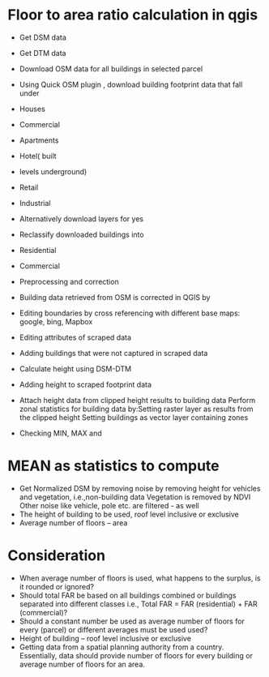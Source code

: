 # Floor to area ratio calculation in qgis 
- Get DSM data
- Get DTM data
- Download OSM data for all buildings in selected parcel
- Using Quick OSM plugin , download building footprint data that fall under
- Houses
- Commercial
- Apartments
- Hotel( built
- levels underground)
- Retail
- Industrial
- Alternatively download layers for yes
- Reclassify downloaded buildings into
-	Residential
- Commercial
  
- Preprocessing and correction
- Building data retrieved from OSM is corrected in QGIS by
- 	Editing boundaries by cross referencing with different base maps: google, bing, Mapbox
- 	Editing attributes of scraped data
-	Adding buildings that were not captured in scraped data
- Calculate height using DSM-DTM
- Adding height to scraped footprint data
- Attach height data from clipped height results to building data Perform zonal statistics for building data by:Setting raster layer as results from the clipped height
  Setting buildings as vector layer containing zones
- Checking MIN, MAX and
 # MEAN as statistics to compute
- Get Normalized DSM by removing noise by removing height for vehicles and vegetation, i.e.,non-building data Vegetation is removed by NDVI Other noise like vehicle, pole etc. are 
  filtered - as well
- The height of building to be used, roof level inclusive or exclusive
- Average number of floors – area
  
# Consideration
-	When average number of floors is used, what happens to the surplus, is it rounded or ignored?
-	Should total FAR be based on all buildings combined or buildings separated into different classes i.e., Total FAR = FAR (residential) + FAR (commercial)?
-	Should a constant number be used as average number of floors for every (parcel) or different averages must be used used?
-	Height of building – roof level inclusive or exclusive
-	Getting data from a spatial planning authority from a country. Essentially, data should provide number of floors for every building or average number of floors for an area.

  
